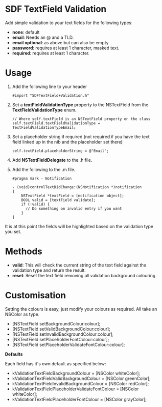 SDF TextField Validation
==================

Add simple validation to your text fields for the following types:

- **none**: default
- **email**: Needs an @ and a TLD.
- **email optional**: as above but can also be empty
- **password**: requires at least 1 character, masked text.
- **required**: requires at least 1 character.

# Usage

1. Add the following line to your header

	```
	#import "SDFTextField+Validation.h"
	```

2. Set a **textFieldValidationType** property to the NSTextField from the **TextFieldValidationType** enum.

	```
	// Where self.textField is an NSTextField property on the class
	self.textField.textFieldValidationType = TextFieldValidationTypeEmail;
	```
	
3. Set a placeholder string if required (not required if you have the text field linked up in the nib and the placeholder set there)

	```
	self.textField.placeholderString = @"Email";
	```

4. Add **NSTextFieldDelegate** to the .h file.
5. Add the following to the .m file.
	
	```
	#pragma mark - Notification
	
	- (void)controlTextDidChange:(NSNotification *)notification
	{
		NSTextField *textField = [notification object];
		BOOL valid = [textField validate];
		if (!valid) {
		  // Do something on invalid entry if you want
		}
	}
	```

It is at this point the fields will be highlighted based on the validation type you set.

# Methods

- **valid**: This will check the current string of the text field against the validation type and return the result.
- **reset**: Reset the text field removing all validation background colouring.

# Customisation

Setting the colours is easy, just modify your colours as required. All take an NSColor as type.

- [NSTextField setBackgroundColour:colour];
- [NSTextField setValidBackgroundColour:colour];
- [NSTextField setInvalidBackgroundColour:colour];
- [NSTextField setPlaceholderFontColour:colour];
- [NSTextField setPlaceholderValidateFontColour:colour];

**Defaults**

Each field has it's own default as specified below:

- kValidationTextFieldBackgroundColour = [NSColor whiteColor];
- kValidationTextFieldValidBackgroundColour = [NSColor greenColor];
- kValidationTextFieldInvalidBackgroundColour = [NSColor redColor];
- kValidationTextFieldPlaceholderValidateFontColour = [NSColor whiteColor];
- kValidationTextFieldPlaceholderFontColour = [NSColor grayColor];